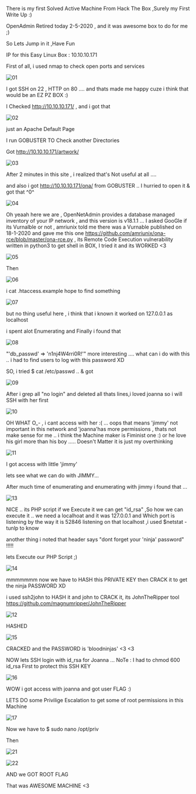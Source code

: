 There is my first Solved Active Machine From Hack The Box ,Surely my First Write Up :) 

OpenAdmin Retired today 2-5-2020 , and it was awesome box to do for me ;)

So Lets Jump in it ,Have Fun

IP for this Easy Linux Box : 10.10.10.171

First of all, i used nmap to check open ports and services

![01](https://user-images.githubusercontent.com/43730847/80852285-6078cf80-8bf5-11ea-999b-8314b529c011.png)

I got SSH on 22 , HTTP on 80 .... and thats made me happy cuze i think that would be an EZ PZ BOX :) 

I Checked http://10.10.10.171/ , and i got that

![02](https://user-images.githubusercontent.com/43730847/80852943-bd2ab900-8bfa-11ea-9926-0abdc629f0b7.png)

just an Apache Default Page 

I run GOBUSTER TO Check another Directories 

Got http://10.10.10.171/artwork/

![03](https://user-images.githubusercontent.com/43730847/80853169-7473ff80-8bfc-11ea-912c-30533ce5a28c.png)

After 2 minutes in this site , i realized that's Not useful at all ....

and also i got http://10.10.10.171/ona/ from GOBUSTER .. I hurried to open it & got that ^0^

![04](https://user-images.githubusercontent.com/43730847/80853353-16e0b280-8bfe-11ea-88d5-1bb64fc0f575.png)





Oh yeaah here we are  , OpenNetAdmin provides a database managed inventory of your IP network , and this version is v18.1.1 ... 
I asked GooGle if its Vurnalble or not  , amriunix told me there was a Vurnable published on 18-1-2020 and gave me this one
https://github.com/amriunix/ona-rce/blob/master/ona-rce.py , its Remote Code Execution vulnerability written in python3
to get shell in BOX, I tried it and its WORKED <3 
 

![05](https://user-images.githubusercontent.com/43730847/80854881-96c04a00-8c09-11ea-9d95-62db27f899e5.png)

Then 

![06](https://user-images.githubusercontent.com/43730847/80854940-3087f700-8c0a-11ea-9663-2427abdacd37.png)

i cat .htaccess.example hope to find something 

![07](https://user-images.githubusercontent.com/43730847/80855440-42b86400-8c0f-11ea-8d50-57db3bed73bf.png)

but no thing useful here , i think that i known it worked on 127.0.0.1 as localhost 

i spent alot Enumerating and Finally i found that 

![08](https://user-images.githubusercontent.com/43730847/80855539-f3befe80-8c0f-11ea-8950-113f9a9e018b.png)

"'db_passwd' => 'n1nj4W4rri0R!'" more interesting .... what can i do with this .. i had to find users to log with 
this password XD 

SO, i tried $ cat /etc/passwd .. & got  

![09](https://user-images.githubusercontent.com/43730847/80855642-d63e6480-8c10-11ea-80b7-2ec59d7a8fe3.png)

After i grep all "no login" and deleted all thats lines,i loved joanna so i will SSH with her first  

![10](https://user-images.githubusercontent.com/43730847/80855797-09352800-8c12-11ea-930d-abe009209149.png)

OH WHAT O_- , i cant access with her :( ... oops that means 'jimmy' not important in this network and 'joanna'has more 
permissions , thats not make sense for me .. i think the Machine maker is Fiminist one :) or he love his girl more than his boy ..... Doesn't Matter it is just my overthinking 

![11](https://user-images.githubusercontent.com/43730847/80855926-667da900-8c13-11ea-8786-80f130768bd7.png)

I  got access with little 'jimmy'

lets see what we can do with JIMMY...

After much time of enumerating and enumerating with jimmy i found that ...

![13](https://user-images.githubusercontent.com/43730847/80856604-536dd780-8c19-11ea-9d90-3433403a1594.png)

NICE .. its PHP script if we Execute it we can get "id_rsa" ,So how we can execute it .. we need a localhoat and it was 
127.0.0.1 and Which port is listening by the way it is 52846 listening on that localhost ,i used $netstat -tunlp to know

another thing i noted that header says "dont forget your 'ninja' password" !!!!!

lets Execute our PHP Script ;)

![14](https://user-images.githubusercontent.com/43730847/80856772-d2afdb00-8c1a-11ea-970f-9a8d2b7fcc77.png)

mmmmmmm now we have to HASH this PRIVATE KEY then CRACK it to get the ninja PASSWORD XD 

i used ssh2john to HASH it and john to CRACK it, its JohnTheRipper tool https://github.com/magnumripper/JohnTheRipper

![12](https://user-images.githubusercontent.com/43730847/80857075-36d39e80-8c1d-11ea-967a-3e2c77f77528.png)
 
 HASHED
 
![15](https://user-images.githubusercontent.com/43730847/80857202-469fb280-8c1e-11ea-891a-ed85f13f19d3.png)

 CRACKED and the PASSWORD is  'bloodninjas' <3 <3 
 
 NOW lets SSH login  with id_rsa for Joanna ... NoTe : I had to chmod 600 id_rsa First to protect this SSH KEY  
 
 ![16](https://user-images.githubusercontent.com/43730847/80857297-245a6480-8c1f-11ea-866a-22ee76b607e8.png)

WOW i got access with joanna and got user FLAG :) 

LETS DO some Privilige Escalation to get some of root permissions in this Machine

![17](https://user-images.githubusercontent.com/43730847/80858252-46a3b080-8c26-11ea-9d63-337fbcd49f40.png)

Now we have to $ sudo nano /opt/priv 

Then 

![21](https://user-images.githubusercontent.com/43730847/80858305-9edab280-8c26-11ea-868c-aad304b6de25.png)

![22](https://user-images.githubusercontent.com/43730847/80858319-ae59fb80-8c26-11ea-94e3-5b28b9c99c0f.png)

AND we GOT ROOT FLAG 

That was AWESOME MACHINE <3 


















































